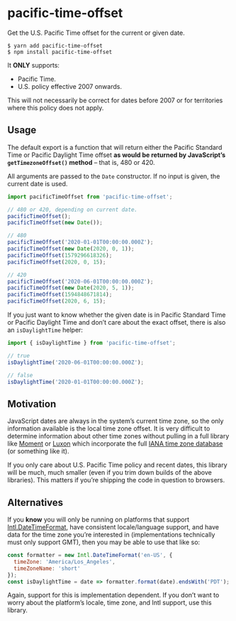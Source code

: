 # pacific-time-offset

Get the U.S. Pacific Time offset for the current or given date.

```console
$ yarn add pacific-time-offset
$ npm install pacific-time-offset
```

It **ONLY** supports:

- Pacific Time.
- U.S. policy effective 2007 onwards.

This will not necessarily be correct for dates before 2007 or for territories
where this policy does not apply.

## Usage

The default export is a function that will return either the Pacific Standard
Time or Pacific Daylight Time offset **as would be returned by JavaScript’s
`getTimezoneOffset()` method** – that is, 480 or 420.

All arguments are passed to the `Date` constructor. If no input is given, the
current date is used.

```js
import pacificTimeOffset from 'pacific-time-offset';

// 480 or 420, depending on current date.
pacificTimeOffset();
pacificTimeOffset(new Date());

// 480
pacificTimeOffset('2020-01-01T00:00:00.000Z');
pacificTimeOffset(new Date(2020, 0, 1));
pacificTimeOffset(1579296618326);
pacificTimeOffset(2020, 0, 15);

// 420
pacificTimeOffset('2020-06-01T00:00:00.000Z');
pacificTimeOffset(new Date(2020, 5, 1));
pacificTimeOffset(1594848671814);
pacificTimeOffset(2020, 6, 15);
```

If you just want to know whether the given date is in Pacific Standard Time or
Pacific Daylight Time and don’t care about the exact offset, there is also an
`isDaylightTime` helper:

```js
import { isDaylightTime } from 'pacific-time-offset';

// true
isDaylightTime('2020-06-01T00:00:00.000Z');

// false
isDaylightTime('2020-01-01T00:00:00.000Z');
```

## Motivation

JavaScript dates are always in the system’s current time zone, so the only
information available is the local time zone offset. It is very difficult to
determine information about other time zones without pulling in a full library
like [Moment](https://momentjs.com) or [Luxon](https://moment.github.io/luxon/)
which incorporate the full
[IANA time zone database](https://www.iana.org/time-zones) (or something like
it).

If you only care about U.S. Pacific Time policy and recent dates, this library
will be much, much smaller (even if you trim down builds of the above
libraries). This matters if you’re shipping the code in question to browsers.

## Alternatives

If you **know** you will only be running on platforms that support
[Intl.DateTimeFormat](https://developer.mozilla.org/en-US/docs/Web/JavaScript/Reference/Global_Objects/DateTimeFormat),
have consistent locale/language support, and have data for the time zone you’re
interested in (implementations technically must only support GMT), then you may
be able to use that like so:

```js
const formatter = new Intl.DateTimeFormat('en-US', {
  timeZone: 'America/Los_Angeles',
  timeZoneName: 'short'
});
const isDaylightTime = date => formatter.format(date).endsWith('PDT');
```

Again, support for this is implementation dependent. If you don’t want to worry
about the platform’s locale, time zone, and Intl support, use this library.
